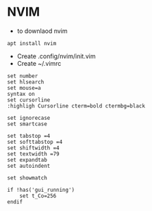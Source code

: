 # NVIM
- to downlaod nvim

```
apt install nvim
```

- Create .config/nvim/init.vim
- Create ~/.vimrc
 
```
set number
set hlsearch
set mouse=a
syntax on
set cursorline 
:highligh Cursorline cterm=bold ctermbg=black

set ignorecase 
set smartcase

set tabstop =4
set softtabstop =4
set shiftwidth =4
set textwidth =79
set expandtab
set autoindent

set showmatch

if !has('gui_running')
    set t_Co=256
endif
```
